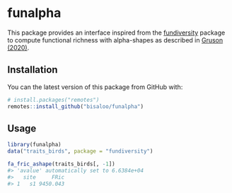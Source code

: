 
<!-- README.md is generated from README.Rmd. Please edit that file -->

# funalpha

<!-- badges: start -->
<!-- badges: end -->

This package provides an interface inspired from the
[fundiversity](https://cran.r-project.org/package=fundiversity) package
to compute functional richness with alpha-shapes as described in [Gruson
(2020)](https://doi.org/10.1111/2041-210X.13398).

## Installation

You can the latest version of this package from GitHub with:

``` r
# install.packages("remotes")
remotes::install_github("bisaloo/funalpha")
```

## Usage

``` r
library(funalpha)
data("traits_birds", package = "fundiversity")

fa_fric_ashape(traits_birds[, -1])
#> 'avalue' automatically set to 6.6384e+04
#>   site     FRic
#> 1   s1 9450.043
```

